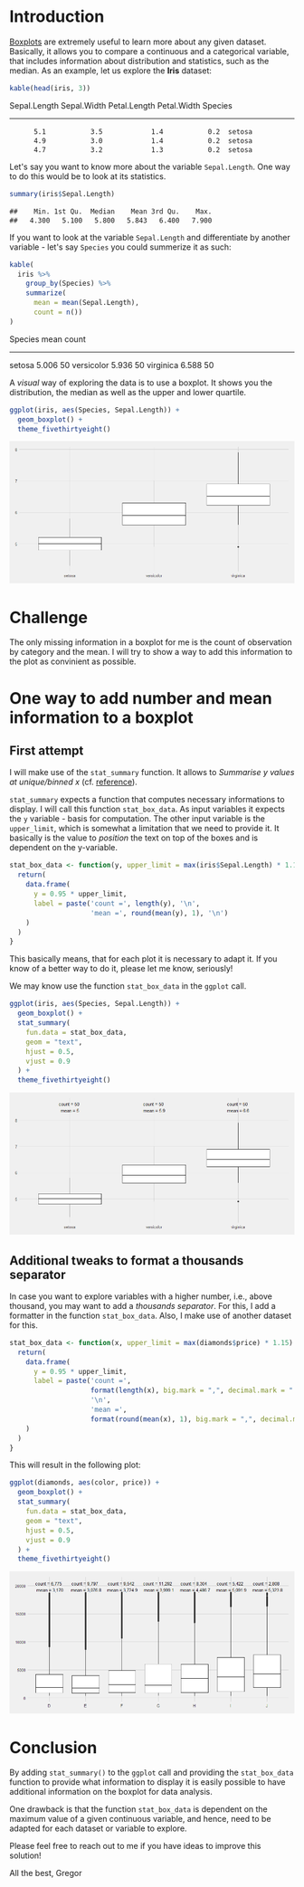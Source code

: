 # Introduction

[Boxplots](https://en.wikipedia.org/wiki/Box_plot) are extremely useful to learn more about any given dataset. Basically, it allows you to compare a continuous and a categorical variable, that includes information about distribution and statistics, such as the median. As an example, let us explore the **Iris** dataset:


```r
kable(head(iris, 3))
```



 Sepal.Length   Sepal.Width   Petal.Length   Petal.Width  Species 
-------------  ------------  -------------  ------------  --------
          5.1           3.5            1.4           0.2  setosa  
          4.9           3.0            1.4           0.2  setosa  
          4.7           3.2            1.3           0.2  setosa  

Let's say you want to know more about the variable `Sepal.Length`. One way to do this would be to look at its statistics.


```r
summary(iris$Sepal.Length)
```

```
##    Min. 1st Qu.  Median    Mean 3rd Qu.    Max. 
##   4.300   5.100   5.800   5.843   6.400   7.900
```

If you want to look at the variable `Sepal.Length` and differentiate by another variable - let's say `Species` you could summerize it as such:


```r
kable(
  iris %>% 
    group_by(Species) %>% 
    summarize(
      mean = mean(Sepal.Length),
      count = n())
)
```



Species        mean   count
-----------  ------  ------
setosa        5.006      50
versicolor    5.936      50
virginica     6.588      50

A *visual* way of exploring the data is to use a boxplot. It shows you the distribution, the median as well as the upper and lower quartile.  


```r
ggplot(iris, aes(Species, Sepal.Length)) + 
  geom_boxplot() +
  theme_fivethirtyeight()
```

![](visualization-ggplot2boxplotcount_files/figure-html/unnamed-chunk-4-1.png)<!-- -->

# Challenge

The only missing information in a boxplot for me is the count of observation by category and the mean. I will try to show a way to add this information to the plot as convinient as possible.

# One way to add number and mean information to a boxplot

## First attempt

I will make use of the `stat_summary` function. It allows to *Summarise y values at unique/binned x* (cf. [reference](https://ggplot2.tidyverse.org/reference/stat_summary.html)). 

`stat_summary` expects a function that computes necessary informations to display. I will call this function `stat_box_data`. As input variables it expects the `y` variable - basis for computation. The other input variable is the `upper_limit`, which is somewhat a limitation that we need to provide it. It basically is the value to *position* the text on top of the boxes and is dependent on the y-variable.


```r
stat_box_data <- function(y, upper_limit = max(iris$Sepal.Length) * 1.15) {
  return( 
    data.frame(
      y = 0.95 * upper_limit,
      label = paste('count =', length(y), '\n',
                    'mean =', round(mean(y), 1), '\n')
    )
  )
}
```

This basically means, that for each plot it is necessary to adapt it. If you know of a better way to do it, please let me know, seriously!

We may know use the function `stat_box_data` in the `ggplot` call. 


```r
ggplot(iris, aes(Species, Sepal.Length)) + 
  geom_boxplot() +
  stat_summary(
    fun.data = stat_box_data, 
    geom = "text", 
    hjust = 0.5,
    vjust = 0.9
  ) + 
  theme_fivethirtyeight()
```

![](visualization-ggplot2boxplotcount_files/figure-html/unnamed-chunk-6-1.png)<!-- -->

## Additional tweaks to format a thousands separator

In case you want to explore variables with a higher number, i.e., above thousand, you may want to add a *thousands separator*. For this, I add a formatter in the function `stat_box_data`. Also, I make use of another dataset for this.


```r
stat_box_data <- function(x, upper_limit = max(diamonds$price) * 1.15) {
  return( 
    data.frame(
      y = 0.95 * upper_limit,
      label = paste('count =', 
                    format(length(x), big.mark = ",", decimal.mark = ".", scientific = FALSE), 
                    '\n',
                    'mean =', 
                    format(round(mean(x), 1), big.mark = ",", decimal.mark = ".", scientific = FALSE))
    )
  )
}
```

This will result in the following plot:


```r
ggplot(diamonds, aes(color, price)) + 
  geom_boxplot() +
  stat_summary(
    fun.data = stat_box_data, 
    geom = "text", 
    hjust = 0.5,
    vjust = 0.9
  ) + 
  theme_fivethirtyeight()
```

![](visualization-ggplot2boxplotcount_files/figure-html/unnamed-chunk-8-1.png)<!-- -->


# Conclusion

By adding `stat_summary()` to the `ggplot` call and providing the `stat_box_data` function to provide what information to display it is easily possible to have additional information on the boxplot for data analysis.

One drawback is that the function `stat_box_data` is dependent on the maximum value of a given continuous variable, and hence, need to be adapted for each dataset or variable to explore.

Please feel free to reach out to me if you have ideas to improve this solution!

All the best,
Gregor








